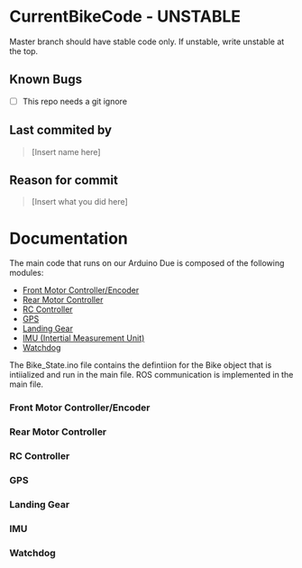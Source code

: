  # CurrentBikeCode - UNSTABLE
 Master branch should have stable code only. If unstable, write unstable at the top.

 ## Known Bugs
  - [ ] This repo needs a git ignore
 
 ## Last commited by
 >[Insert name here]
 
 ## Reason for commit
>[Insert what you did here]


# Documentation
The main code that runs on our Arduino Due is composed of the following modules:
* [Front Motor Controller/Encoder](#front)
* [Rear Motor Controller](#rear)
* [RC Controller](#rc)
* [GPS](#gps)
* [Landing Gear](#landing)
* [IMU (Intertial Measurement Unit)](#imu)
* [Watchdog](#watchdog)


The Bike_State.ino file contains the defintiion for the Bike object that is intiialized and run in the main file. ROS communication is implemented in the main file.

### <a name="front"></a>Front Motor Controller/Encoder
### <a name="rear"></a>Rear Motor Controller
### <a name="rc"></a>RC Controller
### <a name="gps"></a>GPS
### <a name="landing"></a>Landing Gear
### <a name="imu"></a>IMU
### <a name="watchdog"></a>Watchdog

